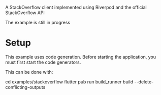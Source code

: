 A StackOverflow client implemented using Riverpod and the official StackOverflow API

The example is still in progress

# Setup

This example uses code generation.
Before starting the application, you must first start the code generators.

This can be done with:

cd examples/stackoverflow
flutter pub run build_runner build --delete-conflicting-outputs
```
